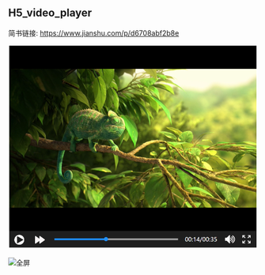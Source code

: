 H5_video_player
---
简书链接: https://www.jianshu.com/p/d6708abf2b8e

![非全屏](./pic/非全屏.PNG)

![全屏](./pic/全屏显示控件.PNG)
